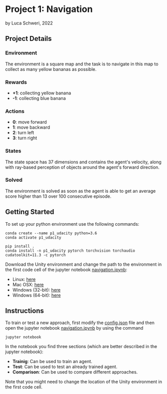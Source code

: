 # Project 1: Navigation
by Luca Schweri, 2022

## Project Details

### Environment

The environment is a square map and the task is to navigate in this map to collect as many yellow bananas as possible.

### Rewards

- **+1**: collecting yellow banana
- **-1**: collecting blue banana

### Actions

- **0**: move forward
- **1**: move backward
- **2**: turn left
- **3**: turn right

### States

The state space has 37 dimensions and contains the agent's velocity, along with ray-based perception of objects around the agent's forward direction.

### Solved

The environment is solved as soon as the agent is able to get an average score higher than 13 over 100 consecutive episode.


## Getting Started

To set up your python environment use the following commands:

```
conda create --name p1_udacity python=3.6
conda activate p1_udacity

pip install .
conda install -n p1_udacity pytorch torchvision torchaudio cudatoolkit=11.3 -c pytorch

```

Download the Unity environment and change the path to the environment in the first code cell of the jupyter notebook [navigation.ipynb](navigation.ipynb):
- Linux: [here](https://s3-us-west-1.amazonaws.com/udacity-drlnd/P1/Banana/Banana_Linux.zip)
- Mac OSX: [here](https://s3-us-west-1.amazonaws.com/udacity-drlnd/P1/Banana/Banana.app.zip)
- Windows (32-bit): [here](https://s3-us-west-1.amazonaws.com/udacity-drlnd/P1/Banana/Banana_Windows_x86.zip)
- Windows (64-bit): [here](https://s3-us-west-1.amazonaws.com/udacity-drlnd/P1/Banana/Banana_Windows_x86_64.zip)

## Instructions

To train or test a new approach, first modify the [config.json](config.json) file and then open the jupyter notebook [navigation.ipynb](navigation.ipynb) by using the command
```
jupyter notebook
```

In the notebook you find three sections (which are better described in the jupyter notebook):
- **Trainig**: Can be used to train an agent.
- **Test**: Can be used to test an already trained agent.
- **Comparison**: Can be used to compare different approaches.

Note that you might need to change the location of the Unity environment in the first code cell.